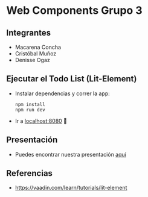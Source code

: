 # Web Components Grupo 3

## Integrantes

* Macarena Concha
* Cristóbal Muñoz
* Denisse Ogaz

## Ejecutar el Todo List (Lit-Element)

* Instalar dependencias y correr la app: 

    ```
    npm install
    npm run dev
    ```
* Ir a [localhost:8080](http://localhost:8080) 🎉

## Presentación

- Puedes encontrar nuestra presentación [aquí](https://docs.google.com/presentation/d/15PsEs3pK0Ml-LksFR0IHoNtQlbz1p5vmqqEWfiPKyMI/edit?usp=sharing)

## Referencias

- https://vaadin.com/learn/tutorials/lit-element 
